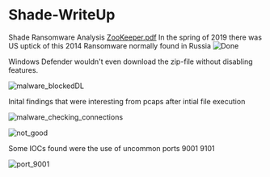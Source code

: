 # Shade-WriteUp
Shade Ransomware Analysis
[ZooKeeper.pdf](https://github.com/repins762/Shade-WriteUp/files/3862035/ZooKeeper.pdf)
In the spring of 2019 there was US uptick of this 2014 Ransomware normally found in Russia
![Done](https://user-images.githubusercontent.com/42683298/69119278-4be3b900-0a53-11ea-80db-21f1c1a9ad84.png)

Windows Defender wouldn't even download the zip-file without disabling features.

![malware_blockedDL](https://user-images.githubusercontent.com/42683298/69119389-a54be800-0a53-11ea-97dc-8671d5ce067e.png)

Inital findings that were interesting from pcaps after intial file execution 

![malware_checking_connections](https://user-images.githubusercontent.com/42683298/69119465-ea701a00-0a53-11ea-8acb-2025905219eb.png)

![not_good](https://user-images.githubusercontent.com/42683298/69119473-ef34ce00-0a53-11ea-826f-5cc3dd23cbd8.png)

Some IOCs found were the use of uncommon ports 9001 9101

![port_9001](https://user-images.githubusercontent.com/42683298/69119636-75511480-0a54-11ea-9d9b-0182c6f4b591.png)
